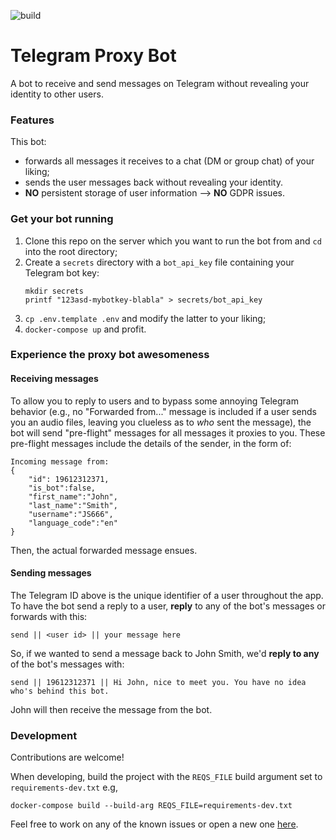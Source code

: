 ![build](https://github.com/cristihainic/telegram-proxy-bot/actions/workflows/tests.yml/badge.svg)

# Telegram Proxy Bot

A bot to receive and send messages on Telegram without revealing your identity to other users. 

### Features
This bot:
- forwards all messages it receives to a chat (DM or group chat) of your liking;
- sends the user messages back without revealing your identity.
- **NO** persistent storage of user information --> **NO** GDPR issues.

### Get your bot running
1. Clone this repo on the server which you want to run the bot from and `cd` into the root directory;
2. Create a `secrets` directory with a `bot_api_key` file containing your Telegram bot key:
    ```
    mkdir secrets
    printf "123asd-mybotkey-blabla" > secrets/bot_api_key
    ```
3. `cp .env.template .env` and modify the latter to your liking;
4. `docker-compose up` and profit.

### Experience the proxy bot awesomeness
#### Receiving messages 
To allow you to reply to users and to bypass some annoying Telegram behavior (e.g., no "Forwarded from..." message is included if a user sends you an audio files, leaving you clueless as to _who_ sent the message), the bot will send "pre-flight" messages for all messages it proxies to you. These pre-flight messages include the details of the sender, in the form of:
```
Incoming message from: 
{
    "id": 19612312371,
    "is_bot":false,
    "first_name":"John",
    "last_name":"Smith",
    "username":"JS666",
    "language_code":"en"
}
```
Then, the actual forwarded message ensues.

#### Sending messages
The Telegram ID above is the unique identifier of a user throughout the app. To have the bot send a reply to a user, **reply** to any of the bot's messages or forwards with this:

```
send || <user id> || your message here
```

So, if we wanted to send a message back to John Smith, we'd **reply to any** of the bot's messages with:
```
send || 19612312371 || Hi John, nice to meet you. You have no idea who's behind this bot.
```

John will then receive the message from the bot.


### Development
Contributions are welcome! 

When developing, build the project with the `REQS_FILE` build argument set to `requirements-dev.txt` e.g, 

```docker-compose build --build-arg REQS_FILE=requirements-dev.txt```

Feel free to work on any of the known issues or open a new one [here](https://github.com/cristihainic/telegram-proxy-bot/issues).